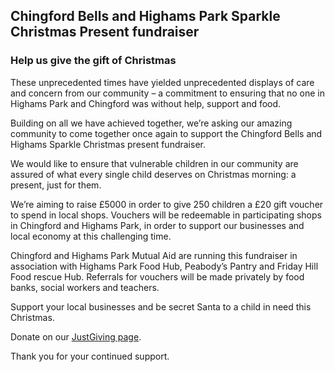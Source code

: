 ## Chingford Bells and Highams Park Sparkle Christmas Present fundraiser

### Help us give the gift of Christmas

These unprecedented times have yielded unprecedented displays of care and concern from our community – a commitment to ensuring that no one in Highams Park and Chingford was without help, support and food.

Building on all we have achieved together, we’re asking our amazing community to come together once again to support the Chingford Bells and Highams Sparkle Christmas present fundraiser.

We would like to ensure that vulnerable children in our community are assured of what every single child deserves on Christmas morning: a present, just for them.

We’re aiming to raise £5000 in order to give 250 children a £20 gift voucher to spend in local shops. Vouchers will be redeemable in participating shops in Chingford and Highams Park, in order to support our businesses and local economy at this challenging time.

Chingford and Highams Park Mutual Aid are running this fundraiser in association with Highams Park Food Hub, Peabody’s Pantry and Friday Hill Food rescue Hub. Referrals for vouchers will be made privately by food banks, social workers and teachers.

Support your local businesses and be secret Santa to a child in need this Christmas.

Donate on our <a href="https://www.justgiving.com/crowdfunding/chingfordhighamsparkgifthub" target="_blank" rel="noreferrer">JustGiving page</a>.  

Thank you for your continued support.
